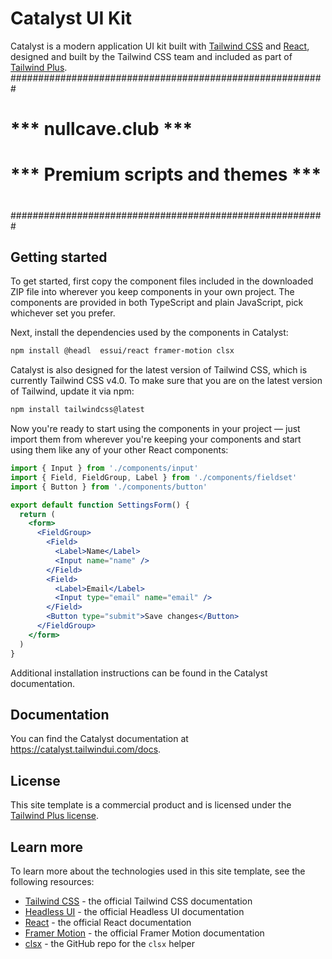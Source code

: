 # Catalyst UI Kit

Catalyst is a modern application UI kit built with [Tailwind CSS](https://tailwindcss.com) and [React](https://react.dev/), designed and built by the Tailwind CSS team and included as part of [Tailwind Plus](https://tailwindcss.com/plus).
#########################################################
#                                                       #
#         *** nullcave.club ***                         #
#         *** Premium scripts and themes ***            #
#                                                       #
#########################################################
## Getting started

To get started, first copy the component files included in the downloaded ZIP file into wherever you keep components in your own project. The components are provided in both TypeScript and plain JavaScript, pick whichever set you prefer.

Next, install the dependencies used by the components in Catalyst:

```sh
npm install @headl  essui/react framer-motion clsx
```

Catalyst is also designed for the latest version of Tailwind CSS, which is currently Tailwind CSS v4.0. To make sure that you are on the latest version of Tailwind, update it via npm:

```sh
npm install tailwindcss@latest
```

Now you're ready to start using the components in your project — just import them from wherever you're keeping your components and start using them like any of your other React components:

```jsx
import { Input } from './components/input'
import { Field, FieldGroup, Label } from './components/fieldset'
import { Button } from './components/button'

export default function SettingsForm() {
  return (
    <form>
      <FieldGroup>
        <Field>
          <Label>Name</Label>
          <Input name="name" />
        </Field>
        <Field>
          <Label>Email</Label>
          <Input type="email" name="email" />
        </Field>
        <Button type="submit">Save changes</Button>
      </FieldGroup>
    </form>
  )
}
```

Additional installation instructions can be found in the Catalyst documentation.

## Documentation

You can find the Catalyst documentation at https://catalyst.tailwindui.com/docs.

## License

This site template is a commercial product and is licensed under the [Tailwind Plus license](https://tailwindcss.com/plus/license).

## Learn more

To learn more about the technologies used in this site template, see the following resources:

- [Tailwind CSS](https://tailwindcss.com/docs) - the official Tailwind CSS documentation
- [Headless UI](https://headlessui.dev) - the official Headless UI documentation
- [React](https://react.dev) - the official React documentation
- [Framer Motion](https://www.framer.com/docs/) - the official Framer Motion documentation
- [clsx](https://github.com/lukeed/clsx) - the GitHub repo for the `clsx` helper
